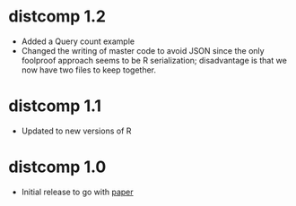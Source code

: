 # distcomp 1.2

- Added a Query count example
- Changed the writing of master code to avoid JSON since the only
  foolproof approach seems to be R serialization; disadvantage is that
  we now have two files to keep together.
  
# distcomp 1.1

- Updated to new versions of R

# distcomp 1.0

- Initial release to go with [paper](https://www.jstatsoft.org/article/view/v077i13)

